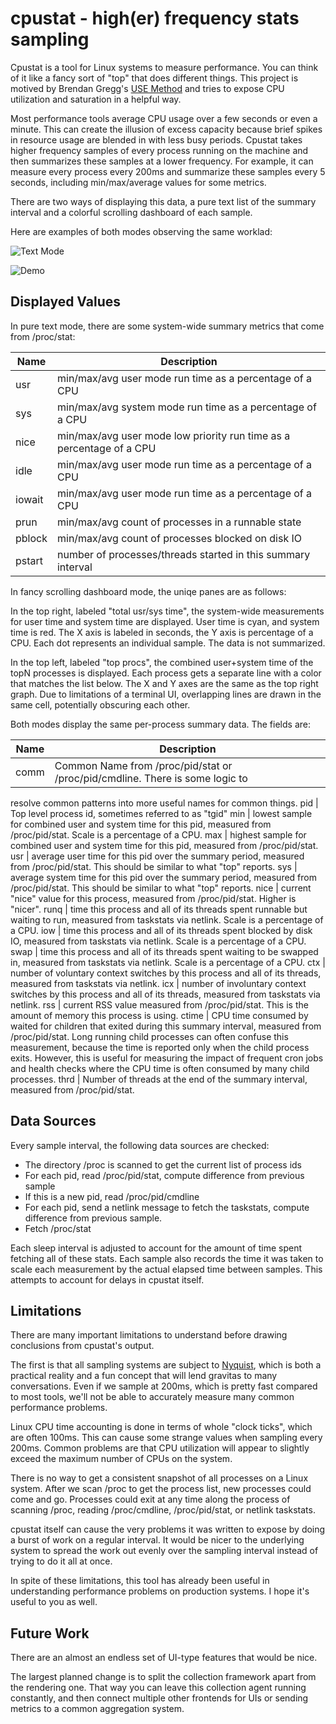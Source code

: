 # cpustat - high(er) frequency stats sampling

Cpustat is a tool for Linux systems to measure performance. You can think of it like a
fancy sort of "top" that does different things. This project is motived by Brendan Gregg's
[USE Method](http://www.brendangregg.com/usemethod.html) and tries to expose CPU
utilization and saturation in a helpful way.

Most performance tools average CPU usage over a few seconds or even a minute. This can
create the illusion of excess capacity because brief spikes in resource usage are blended
in with less busy periods. Cpustat takes higher frequency samples of every process running
on the machine and then summarizes these samples at a lower frequency. For example, it can
measure every process every 200ms and summarize these samples every 5 seconds, including
min/max/average values for some metrics.

There are two ways of displaying this data, a pure text list of the summary interval
and a colorful scrolling dashboard of each sample.

Here are examples of both modes observing the same worklad:

![Text Mode](http://imgur.com/vu4LrBD.gif)

![Demo](http://i.imgur.com/sf2QhVB.gif)

## Displayed Values

In pure text mode, there are some system-wide summary metrics that come from /proc/stat:

Name | Description
-----|------------
usr | min/max/avg user mode run time as a percentage of a CPU
sys | min/max/avg system mode run time as a percentage of a CPU
nice | min/max/avg user mode low priority run time as a percentage of a CPU
idle | min/max/avg user mode run time as a percentage of a CPU
iowait | min/max/avg user mode run time as a percentage of a CPU
prun | min/max/avg count of processes in a runnable state
pblock | min/max/avg count of processes blocked on disk IO
pstart | number of processes/threads started in this summary interval

In fancy scrolling dashboard mode, the uniqe panes are as follows:

In the top right, labeled "total usr/sys time", the system-wide measurements for user time
and system time are displayed. User time is cyan, and system time is red. The X axis is
labeled in seconds, the Y axis is percentage of a CPU. Each dot represents an individual
sample. The data is not summarized.

In the top left, labeled "top procs", the combined user+system time of the topN processes
is displayed. Each process gets a separate line with a color that matches the list
below. The X and Y axes are the same as the top right graph. Due to limitations of a
terminal UI, overlapping lines are drawn in the same cell, potentially obscuring each
other.

Both modes display the same per-process summary data. The fields are:

Name | Description
-----|------------
comm | Common Name from /proc/pid/stat or /proc/pid/cmdline. There is some logic to
resolve common patterns into more useful names for common things.
pid | Top level process id, sometimes referred to as "tgid"
min | lowest sample for combined user and system time for this pid, measured from /proc/pid/stat.
Scale is a percentage of a CPU.
max | highest sample for combined user and system time for this pid, measured from /proc/pid/stat.
usr | average user time for this pid over the summary period, measured from
/proc/pid/stat. This should be similar to what "top" reports.
sys | average system time for this pid over the summary period, measured from /proc/pid/stat.
This should be similar to what "top" reports.
nice | current "nice" value for this process, measured from /proc/pid/stat. Higher is "nicer".
runq | time this process and all of its threads spent runnable but waiting to run,
measured from taskstats via netlink. Scale is a percentage of a CPU.
iow | time this process and all of its threads spent blocked by disk IO, measured from
taskstats via netlink. Scale is a percentage of a CPU.
swap | time this process and all of its threads spent waiting to be swapped in, measured
from taskstats via netlink. Scale is a percentage of a CPU.
ctx | number of voluntary context switches by this process and all of its threads,
measured from taskstats via netlink.
icx | number of involuntary context switches by this process and all of its threads,
measured from taskstats via netlink.
rss | current RSS value measured from /proc/pid/stat. This is the amount of memory this
process is using.
ctime | CPU time consumed by waited for children that exited during this summary
interval, measured from /proc/pid/stat. Long running child processes can often confuse
this measurement, because the time is reported only when the child process exits. However,
this is useful for measuring the impact of frequent cron jobs and health checks where the
CPU time is often consumed by many child processes.
thrd | Number of threads at the end of the summary interval, measured from /proc/pid/stat.

## Data Sources

Every sample interval, the following data sources are checked:

* The directory /proc is scanned to get the current list of process ids
* For each pid, read /proc/pid/stat, compute difference from previous sample
* If this is a new pid, read /proc/pid/cmdline
* For each pid, send a netlink message to fetch the taskstats, compute difference from
  previous sample.
* Fetch /proc/stat

Each sleep interval is adjusted to account for the amount of time spent fetching all of
these stats. Each sample also records the time it was taken to scale each measurement by
the actual elapsed time between samples. This attempts to account for delays in cpustat
itself.

## Limitations

There are many important limitations to understand before drawing conclusions from
cpustat's output.

The first is that all sampling systems are subject to
[Nyquist](https://en.wikipedia.org/wiki/Nyquist_rate), which is both a practical reality
and a fun concept that will lend gravitas to many conversations. Even if we sample at
200ms, which is pretty fast compared to most tools, we'll not be able to accurately
measure many common performance problems. 

Linux CPU time accounting is done in terms of whole "clock ticks", which are often
100ms. This can cause some strange values when sampling every 200ms. Common problems are
that CPU utilization will appear to slightly exceed the maximum number of CPUs on the
system.

There is no way to get a consistent snapshot of all processes on a Linux system. After we
scan /proc to get the process list, new processes could come and go. Processes could exit
at any time along the process of scanning /proc, reading /proc/cmdline, /proc/pid/stat, or
netlink taskstats.

cpustat itself can cause the very problems it was written to expose by doing a burst of
work on a regular interval. It would be nicer to the underlying system to spread the work
out evenly over the sampling interval instead of trying to do it all at once.

In spite of these limitations, this tool has already been useful in understanding
performance problems on production systems. I hope it's useful to you as well.

## Future Work

There are an almost an endless set of UI-type features that would be nice.

The largest planned change is to split the collection framework apart from the rendering
one. That way you can leave this collection agent running constantly, and then connect
multiple other frontends for UIs or sending metrics to a common aggregation system.
